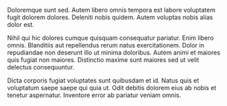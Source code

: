 Doloremque sunt sed. Autem libero omnis tempora est labore voluptatem fugit dolorem dolores. Deleniti nobis quidem. Autem voluptas nobis alias dolor est.
 Nihil qui hic dolores cumque quisquam consequatur pariatur. Enim libero omnis. Blanditiis aut repellendus rerum natus exercitationem. Dolor in repudiandae non deserunt illo ut minima doloribus. Autem animi et maiores quis fugiat non maiores. Distinctio maxime sunt maiores sed ut velit delectus consequuntur.
 Dicta corporis fugiat voluptates sunt quibusdam et id. Natus quis et voluptatum saepe saepe qui quia ut. Odit debitis dolorem eius ab nobis et tenetur aspernatur. Inventore error ab pariatur veniam omnis.